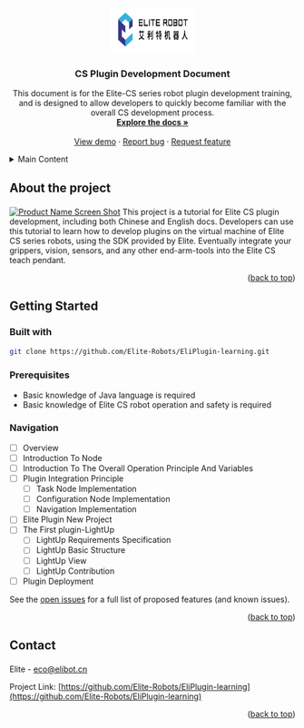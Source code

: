 
<a name="readme-top"></a>

<!-- [![Contributors][contributors-shield]][contributors-url]
[![Forks][forks-shield]][forks-url]
[![Stargazers][stars-shield]][stars-url]
[![Issues][issues-shield]][issues-url]
[![MIT License][license-shield]][license-url]
[![LinkedIn][linkedin-shield]][linkedin-url] -->



<!-- PROJECT LOGO -->
<br />

<div align="center">
  <a href="https://github.com/Elite-Robots/EliPlugin-learning">
    <img src="images/logo.png" alt="Logo" width="150" height="80">
  </a>

<h3 align="center">CS Plugin Development Document</h3>

  <p align="center">
    This document is for the Elite-CS series robot plugin development training, and is designed to allow developers to quickly become familiar with the overall CS development process.
    <br />
    <a href="https://github.com/Elite-Robots/EliPlugin-learning/tree/main/Doc"><strong>Explore the docs »</strong></a>
    <br />
    <br />
    <a href="https://github.com/Elite-Robots/EliPlugin-learning">View demo</a>
    ·
    <a href="https://github.com/Elite-Robots/EliPlugin-learning/issues">Report bug</a>
    ·
    <a href="https://github.com/Elite-Robots/EliPlugin-learning/issues">Request feature</a>
  </p>
</div>



<!-- TABLE OF CONTENTS -->
<details>
  <summary>Main Content</summary>
  <ol>
    <li>
      <a href="#about">About the project</a>
      <!-- <ul>
        <li><a href="#built-with">构建</a></li>
      </ul> -->
    </li>
    <li>
      <a href="#started">Getting Started</a>
      <ul>
      <li><a href="#clone">Built with</a></li>
        <li><a href="#prerequisites">Prerequisites</a></li>
        <li><a href="#navigation">Navigation</a></li>
      </ul>
    </li>
    <!-- <li><a href="#usage">使用</a></li> -->
    <!-- <li><a href="#导航">导航</a></li> -->
    <!-- <li><a href="#contributing">贡献</a></li>
    <li><a href="#license">许可</a></li> -->
    <li><a href="#contact">Contact</a></li>
    <!-- <li><a href="#acknowledgments">Acknowledgments</a></li> -->
  </ol>
</details>



<!-- ABOUT THE PROJECT -->
## <p id="about">About the project</p>

[![Product Name Screen Shot][product-screenshot]](https://example.com)
This project is a tutorial for Elite CS plugin development, including both Chinese and English docs. Developers can use this tutorial to learn how to develop plugins on the virtual machine of Elite CS series robots, using the SDK provided by Elite. Eventually integrate your grippers, vision, sensors, and any other end-arm-tools into the Elite CS teach pendant.


<p align="right">(<a href="#readme-top">back to top</a>)</p>



<!-- ### 构建环境 -->

<!-- * [![InteliJ IDEA][InteliJ]][InteliJ-url]
* [![React][React.js]][React-url]
* [![Vue][Vue.js]][Vue-url]
* [![Angular][Angular.io]][Angular-url]
* [![Svelte][Svelte.dev]][Svelte-url]
* [![Laravel][Laravel.com]][Laravel-url]
* [![Bootstrap][Bootstrap.com]][Bootstrap-url]
* [![JQuery][JQuery.com]][JQuery-url] -->

<!-- * InteliJ IDEA
* EliSim
* ElitePluginSDK -->

<!-- <p align="right">(<a href="#readme-top">back to top</a>)</p> -->



<!-- GETTING STARTED -->
## <p id="started">Getting Started</p>

### <p id="clone">Built with</p>
   ```sh
   git clone https://github.com/Elite-Robots/EliPlugin-learning.git
   ```

### <p id="prerequisites">Prerequisites</p>

* Basic knowledge of Java language is required
* Basic knowledge of Elite CS robot operation and safety is required


<!-- ### 安装 -->


<!-- 
3. Install NPM packages
   ```sh
   npm install
   ```
4. Enter your API in `config.js`
   ```js
   const API_KEY = 'ENTER YOUR API';
   ``` -->

<!-- <p align="right">(<a href="#readme-top">back to top</a>)</p> -->



<!-- USAGE EXAMPLES -->
<!-- ## Usage

Use this space to show useful examples of how a project can be used. Additional screenshots, code examples and demos work well in this space. You may also link to more resources.

_For more examples, please refer to the [Documentation](https://example.com)_

<p align="right">(<a href="#readme-top">back to top</a>)</p>
 -->


<!-- ROADMAP -->
### <p id="navigation">Navigation</p>

- [ ] Overview
- [ ] Introduction To Node
- [ ] Introduction To The Overall Operation Principle And Variables
- [ ] Plugin Integration Principle
    - [ ] Task Node Implementation
    - [ ] Configuration Node Implementation
    - [ ] Navigation Implementation
- [ ] Elite Plugin New Project
- [ ] The First plugin-LightUp
    - [ ] LightUp Requirements Specification
    - [ ] LightUp Basic Structure
    - [ ] LightUp View
    - [ ] LightUp Contribution
- [ ] Plugin Deployment

See the [open issues](https://github.com/Elite-Robots/EliPlugin-learning/issues) for a full list of proposed features (and known issues).

<p align="right">(<a href="#readme-top">back to top</a>)</p>



<!-- CONTRIBUTING
## Contributing

Contributions are what make the open source community such an amazing place to learn, inspire, and create. Any contributions you make are **greatly appreciated**.

If you have a suggestion that would make this better, please fork the repo and create a pull request. You can also simply open an issue with the tag "enhancement".
Don't forget to give the project a star! Thanks again!

1. Fork the Project
2. Create your Feature Branch (`git checkout -b feature/AmazingFeature`)
3. Commit your Changes (`git commit -m 'Add some AmazingFeature'`)
4. Push to the Branch (`git push origin feature/AmazingFeature`)
5. Open a Pull Request -->

<!-- <p align="right">(<a href="#readme-top">back to top</a>)</p> -->



<!-- LICENSE -->
<!-- ## License

Distributed under the MIT License. See `LICENSE.txt` for more information.

<p align="right">(<a href="#readme-top">back to top</a>)</p> -->



<!-- CONTACT -->
## <p id="contact">Contact</p>

Elite - eco@elibot.cn

Project Link: [https://github.com/Elite-Robots/EliPlugin-learning](https://github.com/Elite-Robots/EliPlugin-learning)

<p align="right">(<a href="#readme-top">back to top</a>)</p>



<!-- ACKNOWLEDGMENTS -->
<!-- ## Acknowledgments

* []()
* []()
* []() -->

<!-- <p align="right">(<a href="#readme-top">back to top</a>)</p> -->



<!-- MARKDOWN LINKS & IMAGES -->
<!-- https://www.markdownguide.org/basic-syntax/#reference-style-links -->
[contributors-shield]: https://img.shields.io/github/contributors/github_username/repo_name.svg?style=for-the-badge
[contributors-url]: https://github.com/Elite-Robots/EliPlugin-learning/contributors
[forks-shield]: https://img.shields.io/github/forks/github_username/repo_name.svg?style=for-the-badge
[forks-url]: https://github.com/github_username/repo_name/network/members
[stars-shield]: https://img.shields.io/github/stars/github_username/repo_name.svg?style=for-the-badge
[stars-url]: https://github.com/github_username/repo_name/stargazers
[issues-shield]: https://img.shields.io/github/issues/github_username/repo_name.svg?style=for-the-badge
[issues-url]: https://github.com/github_username/repo_name/issues
[license-shield]: https://img.shields.io/github/license/github_username/repo_name.svg?style=for-the-badge
[license-url]: https://github.com/github_username/repo_name/blob/master/LICENSE.txt
[linkedin-shield]: https://img.shields.io/badge/-LinkedIn-black.svg?style=for-the-badge&logo=linkedin&colorB=555
[linkedin-url]: https://linkedin.com/in/linkedin_username
[product-screenshot]: images/screenshot.png
[InteliJ]: https://img.shields.io/badge/next.js-000000?style=for-the-badge&logo=nextdotjs&logoColor=white
[InteliJ-url]: https://www.jetbrains.com/idea/
[React.js]: https://img.shields.io/badge/React-20232A?style=for-the-badge&logo=react&logoColor=61DAFB
[React-url]: https://reactjs.org/
[Vue.js]: https://img.shields.io/badge/Vue.js-35495E?style=for-the-badge&logo=vuedotjs&logoColor=4FC08D
[Vue-url]: https://vuejs.org/
[Angular.io]: https://img.shields.io/badge/Angular-DD0031?style=for-the-badge&logo=angular&logoColor=white
[Angular-url]: https://angular.io/
[Svelte.dev]: https://img.shields.io/badge/Svelte-4A4A55?style=for-the-badge&logo=svelte&logoColor=FF3E00
[Svelte-url]: https://svelte.dev/
[Laravel.com]: https://img.shields.io/badge/Laravel-FF2D20?style=for-the-badge&logo=laravel&logoColor=white
[Laravel-url]: https://laravel.com
[Bootstrap.com]: https://img.shields.io/badge/Bootstrap-563D7C?style=for-the-badge&logo=bootstrap&logoColor=white
[Bootstrap-url]: https://getbootstrap.com
[JQuery.com]: https://img.shields.io/badge/jQuery-0769AD?style=for-the-badge&logo=jquery&logoColor=white
[JQuery-url]: https://jquery.com
